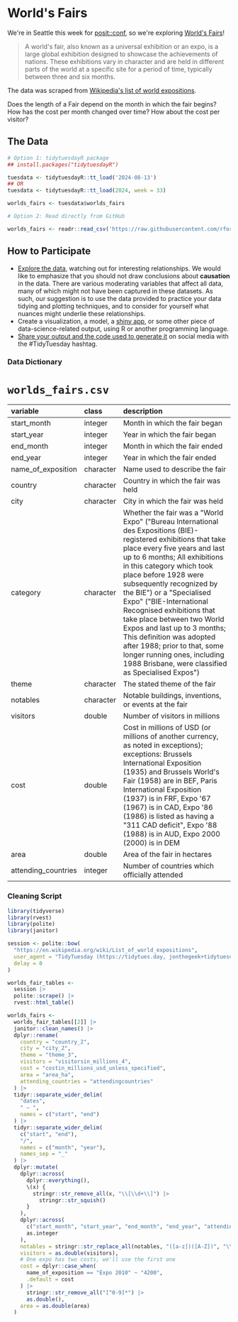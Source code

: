 # World's Fairs

We're in Seattle this week for [posit::conf](https://posit.co/conference/), so we're exploring [World's Fairs](https://en.wikipedia.org/wiki/World%27s_fair)! 

> A world's fair, also known as a universal exhibition or an expo, is a large global exhibition designed to showcase the achievements of nations. These exhibitions vary in character and are held in different parts of the world at a specific site for a period of time, typically between three and six months.

The data was scraped from [Wikipedia's list of world expositions](https://en.wikipedia.org/wiki/List_of_world_expositions).

Does the length of a Fair depend on the month in which the fair begins?
How has the cost per month changed over time?
How about the cost per visitor?

## The Data

```r
# Option 1: tidytuesdayR package 
## install.packages("tidytuesdayR")

tuesdata <- tidytuesdayR::tt_load('2024-08-13')
## OR
tuesdata <- tidytuesdayR::tt_load(2024, week = 33)

worlds_fairs <- tuesdata$worlds_fairs

# Option 2: Read directly from GitHub

worlds_fairs <- readr::read_csv('https://raw.githubusercontent.com/rfordatascience/tidytuesday/main/data/2024/2024-08-13/worlds_fairs.csv')
```

## How to Participate

- [Explore the data](https://r4ds.hadley.nz/), watching out for interesting relationships. We would like to emphasize that you should not draw conclusions about **causation** in the data. There are various moderating variables that affect all data, many of which might not have been captured in these datasets. As such, our suggestion is to use the data provided to practice your data tidying and plotting techniques, and to consider for yourself what nuances might underlie these relationships.
- Create a visualization, a model, a [shiny app](https://shiny.posit.co/), or some other piece of data-science-related output, using R or another programming language.
- [Share your output and the code used to generate it](../../../sharing.md) on social media with the #TidyTuesday hashtag.

### Data Dictionary

# `worlds_fairs.csv`

|variable            |class     |description         |
|:-------------------|:---------|:-------------------|
|start_month         |integer   |Month in which the fair began |
|start_year          |integer   |Year in which the fair began |
|end_month           |integer   |Month in which the fair ended |
|end_year            |integer   |Year in which the fair ended |
|name_of_exposition  |character |Name used to describe the fair |
|country             |character |Country in which the fair was held |
|city                |character |City in which the fair was held |
|category            |character |Whether the fair was a "World Expo" ("Bureau International des Expositions (BIE)-registered exhibitions that take place every five years and last up to 6 months; All exhibitions in this category which took place before 1928 were subsequently recognized by the BIE") or a "Specialised Expo" ("BIE-International Recognised exhibitions that take place between two World Expos and last up to 3 months; This definition was adopted after 1988; prior to that, some longer running ones, including 1988 Brisbane, were classified as Specialised Expos")|
|theme               |character |The stated theme of the fair |
|notables            |character |Notable buildings, inventions, or events at the fair |
|visitors            |double    |Number of visitors in millions |
|cost                |double    |Cost in millions of USD (or millions of another currency, as noted in exceptions); exceptions: Brussels International Exposition (1935) and Brussels World's Fair (1958) are in BEF, Paris International Exposition (1937) is in FRF, Expo '67 (1967) is in CAD, Expo '86 (1986) is listed as having a "311 CAD deficit", Expo '88 (1988) is in AUD, Expo 2000 (2000) is in DEM |
|area                |double    |Area of the fair in hectares |
|attending_countries |integer   |Number of countries which officially attended |

### Cleaning Script

```r
library(tidyverse)
library(rvest)
library(polite)
library(janitor)

session <- polite::bow(
  "https://en.wikipedia.org/wiki/List_of_world_expositions",
  user_agent = "TidyTuesday (https://tidytues.day, jonthegeek+tidytuesday@gmail.com)",
  delay = 0
)

worlds_fair_tables <- 
  session |> 
  polite::scrape() |> 
  rvest::html_table()

worlds_fairs <-
  worlds_fair_tables[[2]] |>
  janitor::clean_names() |>
  dplyr::rename(
    country = "country_2",
    city = "city_2",
    theme = "theme_3",
    visitors = "visitorsin_millions_4",
    cost = "costin_millions_usd_unless_specified",
    area = "area_ha",
    attending_countries = "attendingcountries"
  ) |> 
  tidyr::separate_wider_delim(
    "dates",
    " – ",
    names = c("start", "end")
  ) |> 
  tidyr::separate_wider_delim(
    c("start", "end"),
    "/",
    names = c("month", "year"),
    names_sep = "_"
  ) |> 
  dplyr::mutate(
    dplyr::across(
      dplyr::everything(),
      \(x) {
        stringr::str_remove_all(x, "\\[\\d+\\]") |> 
          stringr::str_squish()
      }
    ),
    dplyr::across(
      c("start_month", "start_year", "end_month", "end_year", "attending_countries"),
      as.integer
    ),
    notables = stringr::str_replace_all(notables, "([a-z])([A-Z])", "\\1, \\2"),
    visitors = as.double(visitors),
    # One expo has two costs, we'll use the first one
    cost = dplyr::case_when(
      name_of_exposition == "Expo 2010" ~ "4200",
      .default = cost
    ) |>
      stringr::str_remove_all("[^0-9]*") |>
      as.double(),
    area = as.double(area)
  )
```
